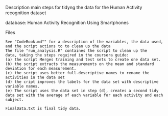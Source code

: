 Description main steps for tidyng the data for the Human Activity recognition dataset

database: Human Activity Recognition Using Smartphones

Files

    See "CodeBook.md"" for a description of the variables, the data used, and the script actions to to clean up the data
    The file "run_analysis.R" containes the script to clean up the 
    data, taking the steps required in the coursera guide:
    (a) the script Merges training and test sets to create one data set.
    (b) the script extracts the measurements on the mean and standard deviation for each measurement.
    (c) the script uses better full-descriptive names to rename the activities in the data set
    (d) the cript improves the labels for the data set with descriptive variable names.
    (e) The script uses the data set in step (d), creates a second tidy data set with the average of each variable for each activity and each subject.

    FinalData.txt is final tidy data.

